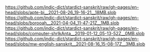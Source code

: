 https://github.com/indic-dict/stardict-sanskrit/raw/gh-pages/en-head/slobs/apte-bi__2021-08-26_19-16-21__18MB.slob  
https://github.com/indic-dict/stardict-sanskrit/raw/gh-pages/en-head/slobs/borooah__2021-04-04_11-47-21Z__1MB.slob  
https://github.com/indic-dict/stardict-sanskrit/raw/gh-pages/en-head/slobs/computer-shrIkAnta__2019-01-12_05-13-52Z__0MB.slob  
https://github.com/indic-dict/stardict-sanskrit/raw/gh-pages/en-head/slobs/mw-english-sanskrit__2021-08-16_15-08-17Z__3MB.slob  
